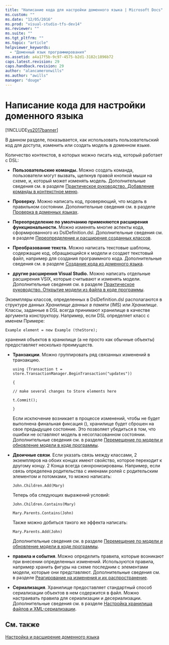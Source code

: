 ```yaml
---
title: "Написание кода для настройки доменного языка | Microsoft Docs"
ms.custom: ""
ms.date: "12/05/2016"
ms.prod: "visual-studio-tfs-dev14"
ms.reviewer: ""
ms.suite: ""
ms.tgt_pltfrm: ""
ms.topic: "article"
helpviewer_keywords: 
  - "Доменный язык программирования"
ms.assetid: a4a17f5b-9c97-4575-b2d1-3182c1896b72
caps.latest.revision: 29
caps.handback.revision: 29
author: "alancameronwills"
ms.author: "awills"
manager: "douge"
---
```

# Написание кода для настройки доменного языка
[!INCLUDE[vs2017banner](../code-quality/includes/vs2017banner.md)]

В данном разделе, показывается, как использовать пользовательский код для доступа, изменить или создать модель в доменном языке.  
  
 Количество контекстов, в которых можно писать код, который работает с DSL:  
  
-   **Пользовательские команды.** Можно создать команда, пользователи могут вызвать, щелкнув правой кнопкой мыши на схеме, и, который может изменять модель.  Дополнительные сведения см. в разделе [Практическое руководство. Добавление команды в контекстное меню](../Topic/How%20to:%20Add%20a%20Command%20to%20the%20Shortcut%20Menu.md).  
  
-   **Проверку.** Можно написать код, проверяющий, что модель в правильном состоянии.  Дополнительные сведения см. в разделе [Проверка в доменных языках](../modeling/validation-in-a-domain-specific-language.md).  
  
-   **Переопределение по умолчанию применяются расширения функциональности.** Можно изменять многие аспекты кода, сформированного из DslDefinition.dsl.  Дополнительные сведения см. в разделе [Переопределение и расширение созданных классов](../modeling/overriding-and-extending-the-generated-classes.md).  
  
-   **Преобразование текста.** Можно написать текстовые шаблоны, содержащие код, обращающийся к модели и создает текстовый файл, например для создания программного кода.  Дополнительные сведения см. в разделе [Создание кода из доменного языка](../modeling/generating-code-from-a-domain-specific-language.md).  
  
-   **другие расширения Visual Studio.** Можно написать отдельные расширения VSIX, которые считывают и изменять модели.  Дополнительные сведения см. в разделе [Практическое руководство. Открытие модели из файла в коде программы](../modeling/how-to-open-a-model-from-file-in-program-code.md).  
  
 Экземпляры классов, определенных в DslDefinition.dsl располагаются в структуре данных *Хранилище данных в памяти* \(IMS\) или *Хранилище*.  Классы, заданные в DSL всегда принимают хранилище в качестве аргумента конструктору.  Например, если DSL определяет класс с именем Примере:  
  
 `Example element = new Example (theStore);`  
  
 хранения объектов в хранилище \(а не просто как обычные объекты\) предоставляет несколько преимуществ.  
  
-   **Транзакции**.  Можно группировать ряд связанных изменений в транзакцию.  
  
     `using (Transaction t = store.TransactionManager.BeginTransaction("updates"))`  
  
     `{`  
  
     `// make several changes to Store elements here`  
  
     `t.Commit();`  
  
     `}`  
  
     Если исключение возникает в процессе изменений, чтобы не будет выполнена финальная фиксация \(\), хранилище будет сброшен на свое предыдущее состояние.  Это позволяет убедиться в том, что ошибки не оставляют модель в несогласованном состоянии.  Дополнительные сведения см. в разделе [Перемещение по модели и обновление модели в коде программы](../modeling/navigating-and-updating-a-model-in-program-code.md).  
  
-   **Двоичные связи**.  Если указать связь между классами, 2 экземпляров на обоих концах имеют свойство, которое переходит к другому концу.  2 Конца всегда синхронизированы.  Например, если связь определена родительства с именами ролей с родительским элементом и потомками, то можно написать:  
  
     `John.Children.Add(Mary)`  
  
     Теперь оба следующих выражений условий:  
  
     `John.Children.Contains(Mary)`  
  
     `Mary.Parents.Contains(John)`  
  
     Также можно добиться такого же эффекта написать:  
  
     `Mary.Parents.Add(John)`  
  
     Дополнительные сведения см. в разделе [Перемещение по модели и обновление модели в коде программы](../modeling/navigating-and-updating-a-model-in-program-code.md).  
  
-   **правила и события**.  Можно определить правила, которые возникают при внесении определенных изменений.  Используются правила, например хранить фигуры на схеме последним с элементами модели, которые они представляют.  Дополнительные сведения см. в разделе [Реагирование на изменения и их распространение](../modeling/responding-to-and-propagating-changes.md).  
  
-   **Сериализация**.  Хранилище предоставляет стандартный способ сериализации объектов в нем содержится в файл.  Можно настраивать правила для сериализации и десериализации.  Дополнительные сведения см. в разделе [Настройка хранилища файлов и XML\-сериализации](../modeling/customizing-file-storage-and-xml-serialization.md).  
  
## См. также  
 [Настройка и расширение доменного языка](../modeling/customizing-and-extending-a-domain-specific-language.md)